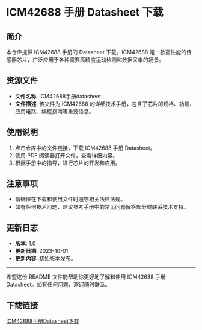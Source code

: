 # ICM42688 手册 Datasheet 下载

## 简介

本仓库提供 ICM42688 手册的 Datasheet 下载。ICM42688 是一款高性能的传感器芯片，广泛应用于各种需要高精度运动检测和数据采集的场景。

## 资源文件

- **文件名称**: ICM42688手册datasheet
- **文件描述**: 该文件为 ICM42688 的详细技术手册，包含了芯片的规格、功能、应用电路、编程指南等重要信息。

## 使用说明

1. 点击仓库中的文件链接，下载 ICM42688 手册 Datasheet。
2. 使用 PDF 阅读器打开文件，查看详细内容。
3. 根据手册中的指导，进行芯片的开发和应用。

## 注意事项

- 请确保在下载和使用文件时遵守相关法律法规。
- 如有任何技术问题，建议参考手册中的常见问题解答部分或联系技术支持。

## 更新日志

- **版本**: 1.0
- **更新日期**: 2023-10-01
- **更新内容**: 初始版本发布。

---

希望这份 README 文件能帮助你更好地了解和使用 ICM42688 手册 Datasheet。如有任何问题，欢迎随时联系。

## 下载链接

[ICM42688手册Datasheet下载](https://pan.quark.cn/s/6f03c5fc66df)